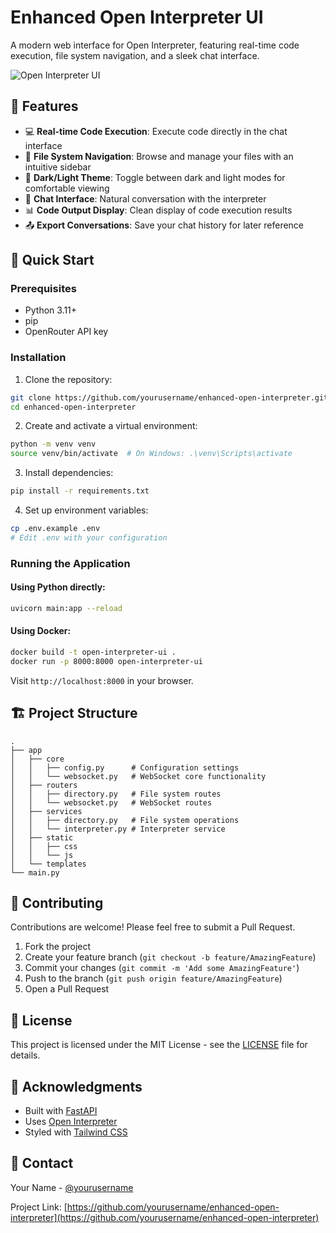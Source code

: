 # Enhanced Open Interpreter UI

A modern web interface for Open Interpreter, featuring real-time code execution, file system navigation, and a sleek chat interface.

![Open Interpreter UI](screenshot.png)

## 🌟 Features

- 💻 **Real-time Code Execution**: Execute code directly in the chat interface
- 📁 **File System Navigation**: Browse and manage your files with an intuitive sidebar
- 🌙 **Dark/Light Theme**: Toggle between dark and light modes for comfortable viewing
- 💬 **Chat Interface**: Natural conversation with the interpreter
- 📊 **Code Output Display**: Clean display of code execution results
- 📤 **Export Conversations**: Save your chat history for later reference

## 🚀 Quick Start

### Prerequisites

- Python 3.11+
- pip
- OpenRouter API key

### Installation

1. Clone the repository:
```bash
git clone https://github.com/yourusername/enhanced-open-interpreter.git
cd enhanced-open-interpreter
```

2. Create and activate a virtual environment:
```bash
python -m venv venv
source venv/bin/activate  # On Windows: .\venv\Scripts\activate
```

3. Install dependencies:
```bash
pip install -r requirements.txt
```

4. Set up environment variables:
```bash
cp .env.example .env
# Edit .env with your configuration
```

### Running the Application

#### Using Python directly:
```bash
uvicorn main:app --reload
```

#### Using Docker:
```bash
docker build -t open-interpreter-ui .
docker run -p 8000:8000 open-interpreter-ui
```

Visit `http://localhost:8000` in your browser.

## 🏗️ Project Structure

```
.
├── app
│   ├── core
│   │   ├── config.py      # Configuration settings
│   │   └── websocket.py   # WebSocket core functionality
│   ├── routers
│   │   ├── directory.py   # File system routes
│   │   └── websocket.py   # WebSocket routes
│   ├── services
│   │   ├── directory.py   # File system operations
│   │   └── interpreter.py # Interpreter service
│   ├── static
│   │   ├── css
│   │   └── js
│   └── templates
└── main.py
```

## 🤝 Contributing

Contributions are welcome! Please feel free to submit a Pull Request.

1. Fork the project
2. Create your feature branch (`git checkout -b feature/AmazingFeature`)
3. Commit your changes (`git commit -m 'Add some AmazingFeature'`)
4. Push to the branch (`git push origin feature/AmazingFeature`)
5. Open a Pull Request

## 📝 License

This project is licensed under the MIT License - see the [LICENSE](LICENSE) file for details.

## 🙏 Acknowledgments

- Built with [FastAPI](https://fastapi.tiangolo.com/)
- Uses [Open Interpreter](https://github.com/KillianLucas/open-interpreter)
- Styled with [Tailwind CSS](https://tailwindcss.com/)

## 📧 Contact

Your Name - [@yourusername](https://twitter.com/yourusername)

Project Link: [https://github.com/yourusername/enhanced-open-interpreter](https://github.com/yourusername/enhanced-open-interpreter)